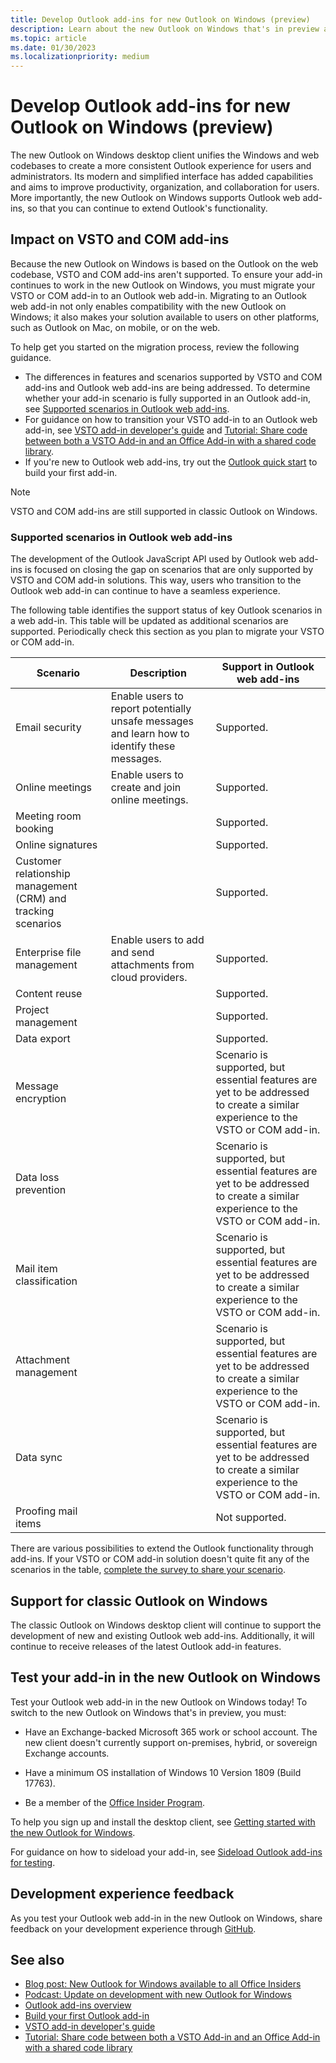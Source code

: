 ```yaml
---
title: Develop Outlook add-ins for new Outlook on Windows (preview)
description: Learn about the new Outlook on Windows that's in preview and how to develop Outlook add-ins that are compatible with it.
ms.topic: article
ms.date: 01/30/2023
ms.localizationpriority: medium
---
```


# Develop Outlook add-ins for new Outlook on Windows (preview)

The new Outlook on Windows desktop client unifies the Windows and web codebases to create a more consistent Outlook experience for users and administrators. Its modern and simplified interface has added capabilities and aims to improve productivity, organization, and collaboration for users. More importantly, the new Outlook on Windows supports Outlook web add-ins, so that you can continue to extend Outlook's functionality.

## Impact on VSTO and COM add-ins

Because the new Outlook on Windows is based on the Outlook on the web codebase, VSTO and COM add-ins aren't supported. To ensure your add-in continues to work in the new Outlook on Windows, you must migrate your VSTO or COM add-in to an Outlook web add-in. Migrating to an Outlook web add-in not only enables compatibility with the new Outlook on Windows; it also makes your solution available to users on other platforms, such as Outlook on Mac, on mobile, or on the web.

To help get you started on the migration process, review the following guidance.

- The differences in features and scenarios supported by VSTO and COM add-ins and Outlook web add-ins are being addressed. To determine whether your add-in scenario is fully supported in an Outlook add-in, see [Supported scenarios in Outlook web add-ins](#supported-scenarios-in-outlook-web-add-ins).
- For guidance on how to transition your VSTO add-in to an Outlook web add-in, see [VSTO add-in developer's guide](../overview/learning-path-transition.md) and [Tutorial: Share code between both a VSTO Add-in and an Office Add-in with a shared code library](../tutorials/migrate-vsto-to-office-add-in-shared-code-library-tutorial.md).
- If you're new to Outlook web add-ins, try out the [Outlook quick start](../quickstarts/outlook-quickstart.md) to build your first add-in.

> [!NOTE]
>
> VSTO and COM add-ins are still supported in classic Outlook on Windows.

### Supported scenarios in Outlook web add-ins

The development of the Outlook JavaScript API used by Outlook web add-ins is focused on closing the gap on scenarios that are only supported by VSTO and COM add-in solutions. This way, users who transition to the Outlook web add-in can continue to have a seamless experience.

The following table identifies the support status of key Outlook scenarios in a web add-in. This table will be updated as additional scenarios are supported. Periodically check this section as you plan to migrate your VSTO or COM add-in.

|Scenario|Description|Support in Outlook web add-ins|
|-----|-----|-----|
|Email security|Enable users to report potentially unsafe messages and learn how to identify these messages.|Supported.|
|Online meetings|Enable users to create and join online meetings.|Supported.|
|Meeting room booking||Supported.|
|Online signatures||Supported.|
|Customer relationship management (CRM) and tracking scenarios||Supported.|
|Enterprise file management|Enable users to add and send attachments from cloud providers.|Supported.|
|Content reuse||Supported.|
|Project management||Supported.|
|Data export||Supported.|
|Message encryption||Scenario is supported, but essential features are yet to be addressed to create a similar experience to the VSTO or COM add-in.|
|Data loss prevention||Scenario is supported, but essential features are yet to be addressed to create a similar experience to the VSTO or COM add-in.|
|Mail item classification||Scenario is supported, but essential features are yet to be addressed to create a similar experience to the VSTO or COM add-in.|
|Attachment management||Scenario is supported, but essential features are yet to be addressed to create a similar experience to the VSTO or COM add-in.|
|Data sync||Scenario is supported, but essential features are yet to be addressed to create a similar experience to the VSTO or COM add-in.|
|Proofing mail items||Not supported.|

There are various possibilities to extend the Outlook functionality through add-ins. If your VSTO or COM add-in solution doesn't quite fit any of the scenarios in the table, [complete the survey to share your scenario](https://aka.ms/DevNewOutlook).

## Support for classic Outlook on Windows

The classic Outlook on Windows desktop client will continue to support the development of new and existing Outlook web add-ins. Additionally, it will continue to receive releases of the latest Outlook add-in features.

## Test your add-in in the new Outlook on Windows

Test your Outlook web add-in in the new Outlook on Windows today! To switch to the new Outlook on Windows that's in preview, you must:

- Have an Exchange-backed Microsoft 365 work or school account. The new client doesn't currently support on-premises, hybrid, or sovereign Exchange accounts.

- Have a minimum OS installation of Windows 10 Version 1809 (Build 17763).

- Be a member of the [Office Insider Program](https://insider.office.com/join/windows).

To help you sign up and install the desktop client, see [Getting started with the new Outlook for Windows](https://support.microsoft.com/office/656bb8d9-5a60-49b2-a98b-ba7822bc7627).

For guidance on how to sideload your add-in, see [Sideload Outlook add-ins for testing](sideload-outlook-add-ins-for-testing.md).

## Development experience feedback

As you test your Outlook web add-in in the new Outlook on Windows, share feedback on your development experience through [GitHub](https://github.com/OfficeDev/office-js/issues/new/choose).

## See also

- [Blog post: New Outlook for Windows available to all Office Insiders](https://insider.office.com/blog/new-outlook-for-windows-available-to-all-office-insiders)
- [Podcast: Update on development with new Outlook for Windows](https://www.m365devpodcast.com/update-on-development-with-new-outlook-for-windows/)
- [Outlook add-ins overview](outlook-add-ins-overview.md)
- [Build your first Outlook add-in](../quickstarts/outlook-quickstart.md)
- [VSTO add-in developer's guide](../overview/learning-path-transition.md)
- [Tutorial: Share code between both a VSTO Add-in and an Office Add-in with a shared code library](../tutorials/migrate-vsto-to-office-add-in-shared-code-library-tutorial.md)
